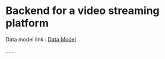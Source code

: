 # Backend for a video streaming platform

Data model link : [Data Model](https://app.eraser.io/workspace/YtPqZ1VogxGy1jzIDkzj)


......